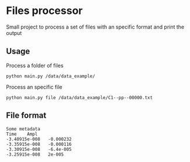 # Files processor
Small project to process a set of files with an specific format and print the output

## Usage

Process a folder of files
```
python main.py /data/data_example/
```
Process an specific file
```
python main.py file /data/data_example/C1--pp--00000.txt
```

## File format

```
Some metadata
Time	Ampl
-3.40915e-008	-0.000232
-3.35915e-008	-0.000116
-3.30915e-008	-6.4e-005
-3.25915e-008	2e-005
```
